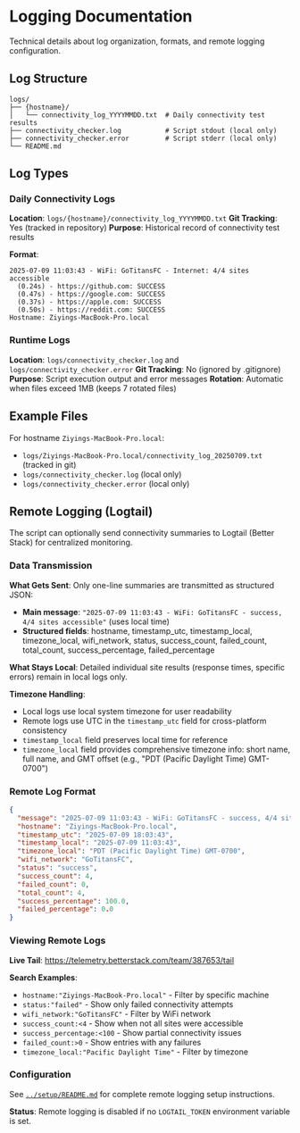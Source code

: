 # Logging Documentation

Technical details about log organization, formats, and remote logging configuration.

## Log Structure

```
logs/
├── {hostname}/
│   └── connectivity_log_YYYYMMDD.txt  # Daily connectivity test results
├── connectivity_checker.log           # Script stdout (local only)
├── connectivity_checker.error         # Script stderr (local only)
└── README.md
```

## Log Types

### Daily Connectivity Logs
**Location**: `logs/{hostname}/connectivity_log_YYYYMMDD.txt`
**Git Tracking**: Yes (tracked in repository)
**Purpose**: Historical record of connectivity test results

**Format**:
```
2025-07-09 11:03:43 - WiFi: GoTitansFC - Internet: 4/4 sites accessible
  (0.24s) - https://github.com: SUCCESS
  (0.47s) - https://google.com: SUCCESS
  (0.37s) - https://apple.com: SUCCESS
  (0.50s) - https://reddit.com: SUCCESS
Hostname: Ziyings-MacBook-Pro.local
```

### Runtime Logs
**Location**: `logs/connectivity_checker.log` and `logs/connectivity_checker.error`
**Git Tracking**: No (ignored by .gitignore)
**Purpose**: Script execution output and error messages
**Rotation**: Automatic when files exceed 1MB (keeps 7 rotated files)

## Example Files

For hostname `Ziyings-MacBook-Pro.local`:
- `logs/Ziyings-MacBook-Pro.local/connectivity_log_20250709.txt` (tracked in git)
- `logs/connectivity_checker.log` (local only)
- `logs/connectivity_checker.error` (local only)

## Remote Logging (Logtail)

The script can optionally send connectivity summaries to Logtail (Better Stack) for centralized monitoring.

### Data Transmission

**What Gets Sent**: Only one-line summaries are transmitted as structured JSON:
- **Main message**: `"2025-07-09 11:03:43 - WiFi: GoTitansFC - success, 4/4 sites accessible"` (uses local time)
- **Structured fields**: hostname, timestamp_utc, timestamp_local, timezone_local, wifi_network, status, success_count, failed_count, total_count, success_percentage, failed_percentage

**What Stays Local**: Detailed individual site results (response times, specific errors) remain in local logs only.

**Timezone Handling**: 
- Local logs use local system timezone for user readability
- Remote logs use UTC in the `timestamp_utc` field for cross-platform consistency
- `timestamp_local` field preserves local time for reference
- `timezone_local` field provides comprehensive timezone info: short name, full name, and GMT offset (e.g., "PDT (Pacific Daylight Time) GMT-0700")

### Remote Log Format

```json
{
  "message": "2025-07-09 11:03:43 - WiFi: GoTitansFC - success, 4/4 sites accessible",
  "hostname": "Ziyings-MacBook-Pro.local",
  "timestamp_utc": "2025-07-09 18:03:43",
  "timestamp_local": "2025-07-09 11:03:43",
  "timezone_local": "PDT (Pacific Daylight Time) GMT-0700",
  "wifi_network": "GoTitansFC",
  "status": "success",
  "success_count": 4,
  "failed_count": 0,
  "total_count": 4,
  "success_percentage": 100.0,
  "failed_percentage": 0.0
}
```

### Viewing Remote Logs

**Live Tail**: https://telemetry.betterstack.com/team/387653/tail

**Search Examples**:
- `hostname:"Ziyings-MacBook-Pro.local"` - Filter by specific machine
- `status:"failed"` - Show only failed connectivity attempts
- `wifi_network:"GoTitansFC"` - Filter by WiFi network
- `success_count:<4` - Show when not all sites were accessible
- `success_percentage:<100` - Show partial connectivity issues
- `failed_count:>0` - Show entries with any failures
- `timezone_local:"Pacific Daylight Time"` - Filter by timezone

### Configuration

See [`../setup/README.md`](../setup/README.md) for complete remote logging setup instructions.

**Status**: Remote logging is disabled if no `LOGTAIL_TOKEN` environment variable is set.